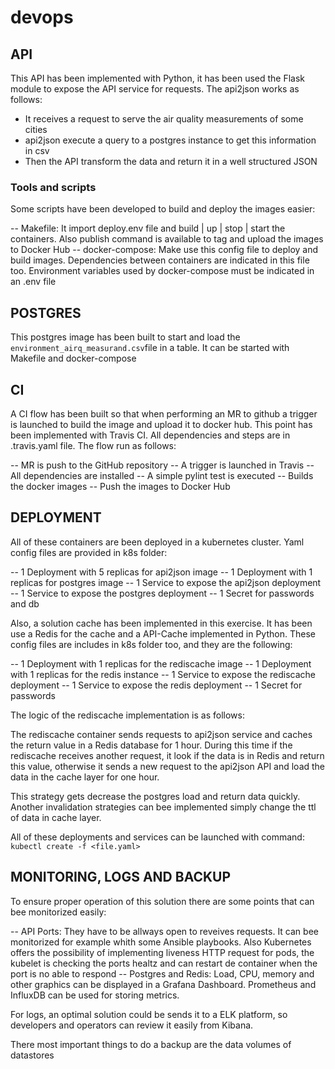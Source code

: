 # devops

## API

This API has been implemented with Python, it has been used the Flask module to expose the API service for requests.
The api2json works as follows: 

- It receives a request to serve the air quality measurements of some cities
- api2json execute a query to a postgres instance to get this information in csv
- Then the API transform the data and return it in a well structured JSON

### Tools and scripts

Some scripts have been developed to build and deploy the images easier:

-- Makefile: It import deploy.env file and build | up | stop | start the containers. Also publish command is available to tag and upload the images to Docker Hub
-- docker-compose: Make use this config file to deploy and build images. Dependencies between containers are indicated in this file too. Environment variables used by docker-compose must be indicated in an .env file

## POSTGRES

This postgres image has been built to start and load the `environment_airq_measurand.csv`file in a table. It can be started with Makefile and docker-compose

## CI 

A CI flow has been built so that when performing an MR to github a trigger is launched to build the image and upload it to docker hub. This point has been implemented with Travis CI. All dependencies and steps are in .travis.yaml file. 
The flow run as follows:

-- MR is push to the GitHub repository
-- A trigger is launched in Travis
-- All dependencies are installed
-- A simple pylint test is executed
-- Builds the docker images
-- Push the images to Docker Hub

## DEPLOYMENT

All of these containers are been deployed in a kubernetes cluster. Yaml config files are provided in k8s folder:

-- 1 Deployment with 5 replicas for api2json image
-- 1 Deployment with 1 replicas for postgres image
-- 1 Service to expose the api2json deployment
-- 1 Service to expose the postgres deployment
-- 1 Secret for passwords and db

Also, a solution cache has been implemented in this exercise. It has been use a Redis for the cache and a API-Cache implemented in Python. These config files are includes in k8s folder too, and they are the following:

-- 1 Deployment with 1 replicas for the rediscache image
-- 1 Deployment with 1 replicas for the redis instance
-- 1 Service to expose the rediscache deployment
-- 1 Service to expose the redis deployment
-- 1 Secret for passwords

The logic of the rediscache implementation is as follows:

The rediscache container sends requests to api2json service and caches the return value in a Redis database for 1 hour. During this time if the rediscache receives another request, it look if the data is in Redis and return this value, otherwise it sends a new request to the api2json API and load the data in the cache layer for one hour.

This strategy gets decrease the postgres load and return data quickly. Another invalidation strategies can bee implemented simply change the ttl of data in cache layer.


All of these deployments and services can be launched with command: `kubectl create -f <file.yaml>`


## MONITORING, LOGS AND BACKUP

To ensure proper operation of this solution there are some points that can bee monitorized easily:

-- API Ports: They have to be allways open to reveives requests. It can bee monitorized for example whith some Ansible playbooks. Also Kubernetes offers the possibility of implementing liveness HTTP request for pods, the kubelet is checking the ports healtz and can restart de container when the port is no able to respond
-- Postgres and Redis: Load, CPU, memory and other graphics can be displayed in a Grafana Dashboard. Prometheus and InfluxDB can be used for storing metrics.

For logs, an optimal solution could be sends it to a ELK platform, so developers and operators can review it easily from Kibana.

There most important things to do a backup are the data volumes of datastores


